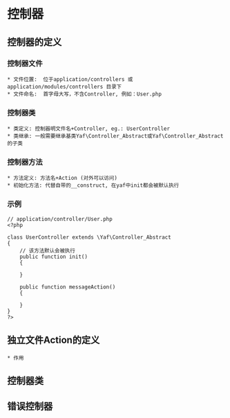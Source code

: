 # 控制器

## 控制器的定义

### 控制器文件

    * 文件位置:  位于application/controllers 或 application/modules/controllers 目录下
    * 文件命名:  首字母大写，不含Controller, 例如：User.php

### 控制器类

    * 类定义: 控制器明文件名+Controller, eg.: UserController
    * 类继承: 一般需要继承基类Yaf\Controller_Abstract或Yaf\Controller_Abstract的子类

### 控制器方法

    * 方法定义: 方法名+Action (对外可以访问)
    * 初始化方法: 代替自带的__construct, 在yaf中init都会被默认执行
    
### 示例

```
// application/controller/User.php
<?php

class UserController extends \Yaf\Controller_Abstract
{
    // 该方法默认会被执行
    public function init()
    {
        
    }
    
    public function messageAction()
    {
    
    }
}
?>
```
    

## 独立文件Action的定义

    * 作用


## 控制器类

## 错误控制器